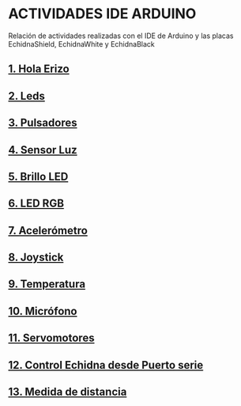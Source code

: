 # ACTIVIDADES IDE ARDUINO
Relación de actividades realizadas con el IDE de Arduino y las placas EchidnaShield, EchidnaWhite y EchidnaBlack

## [1. Hola Erizo](https://github.com/EchidnaShield/Recursos/blob/master/Didactica/Actividades_IDE_Arduino/HolaErizo/README.md)

## [2. Leds](https://github.com/EchidnaShield/Recursos/blob/master/Didactica/Actividades_IDE_Arduino/Leds/README.md)

## [3. Pulsadores](https://github.com/EchidnaShield/Recursos/blob/master/Didactica/Actividades_IDE_Arduino/Pulsadores/README.md)

## [4. Sensor Luz](https://github.com/EchidnaShield/Recursos/blob/master/Didactica/Actividades_IDE_Arduino/SensorLuz/README.md)

## [5. Brillo LED](https://github.com/EchidnaShield/Recursos/blob/master/Didactica/Actividades_IDE_Arduino/BrilloLED/README.md)

## [6. LED RGB](https://github.com/EchidnaShield/Recursos/blob/master/Didactica/Actividades_IDE_Arduino/LEDRGB/README.md)

## [7. Acelerómetro](https://github.com/EchidnaShield/Recursos/blob/master/Didactica/Actividades_IDE_Arduino/Acelerometro/README.md)

## [8. Joystick](https://github.com/EchidnaShield/Recursos/blob/master/Didactica/Actividades_IDE_Arduino/Joystick/README.md)

## [9.  Temperatura](https://github.com/EchidnaShield/Recursos/blob/master/Didactica/Actividades_IDE_Arduino/Temperatura/README.md)

## [10. Micrófono](https://github.com/EchidnaShield/Recursos/tree/master/Didactica/Actividades_IDE_Arduino/Microfono)

## [11. Servomotores](https://github.com/EchidnaShield/Recursos/blob/master/Didactica/Actividades_IDE_Arduino/Servomotores/README.md)

## [12. Control Echidna desde Puerto serie](https://github.com/EchidnaShield/Recursos/blob/master/Didactica/Actividades_IDE_Arduino/ControlPuertoSerie/README.md)

## [13. Medida de distancia](https://github.com/EchidnaShield/Recursos/blob/master/Didactica/Actividades_IDE_Arduino/Distancia/README.md)

